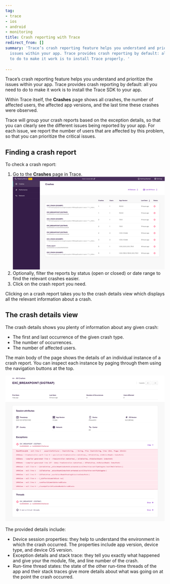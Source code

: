 ```yaml
---
tag:
- trace
- ios
- android
- monitoring
title: Crash reporting with Trace
redirect_from: []
summary: 'Trace’s crash reporting feature helps you understand and prioritize the
  issues within your app. Trace provides crash reporting by default: all you need
  to do to make it work is to install Trace properly. '

---
```

Trace’s crash reporting feature helps you understand and prioritize the issues within your app. Trace provides crash reporting by default: all you need to do to make it work is to install the Trace SDK to your app. 

Within Trace itself, the **Crashes** page shows all crashes, the number of affected users, the affected app versions, and the last time these crashes were observed.

Trace will group your crash reports based on the exception details, so that you can clearly see the different issues being reported by your app. For each issue, we report the number of users that are affected by this problem, so that you can prioritize the critical issues.

## Finding a crash report

To check a crash report:

1. Go to the **Crashes** page in Trace.  
   ![The Crashes page in Trace](/img/trace-crashes.png)
2. Optionally, filter the reports by status (open or closed) or date range to find the relevant crashes easier.
3. Click on the crash report you need.

Clicking on a crash report takes you to the crash details view which displays all the relevant information about a crash.

## The crash details view

The crash details shows you plenty of information about any given crash:

* The first and last occurrence of the given crash type.
* The number of occurrences.
* The number of affected users.

The main body of the page shows the details of an individual instance of a crash report. You can inspect each instance by paging through them using the navigation buttons at the top.

![The crash details view in Trace](/img/trace-crash-details.png)

The provided details include:

* Device session properties: they help to understand the environment in which the crash occurred. The properties include app version, device type, and device OS version.
* Exception details and stack trace: they tell you exactly what happened and give your the module, file, and line number of the crash.
* Run-time thread states: the state of the other run-time threads of the app and their stack traces give more details about what was going on at the point the crash occurred.